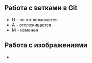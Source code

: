 ## Работа с ветками в Git

* U - не отслеживается
* A - отслеживается
* М - изменен

## Работа с изображениями

* 